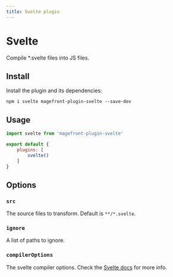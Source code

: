 ```yaml
---
title: Svelte plugin
---
```


# Svelte

Compile *.svelte files into JS files.

## Install

Install the plugin and its dependencies:

```shell
npm i svelte magefront-plugin-svelte --save-dev
```

## Usage

```js
import svelte from 'magefront-plugin-svelte'

export default {
    plugins: [
        svelte()
    ]
}
```

## Options

### `src`

The source files to transform. Default is `**/*.svelte`.

### `ignore`

A list of paths to ignore.

### `compilerOptions`

The svelte compiler options. Check the [Svelte docs](https://svelte.dev/docs#svelte_compile) for more info.
